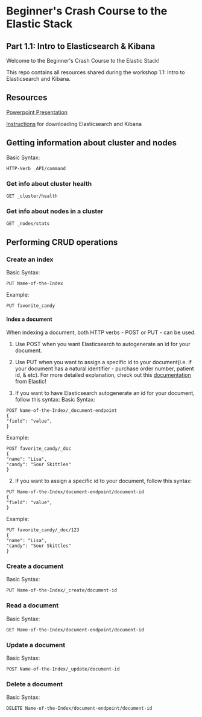 # Beginner's Crash Course to the Elastic Stack
## Part 1.1: Intro to Elasticsearch & Kibana

Welcome to the Beginner's Crash Course to the Elastic Stack!

This repo contains all resources shared during the workshop 1.1: Intro to Elasticsearch and Kibana.

## Resources

[Powerpoint Presentation]()

[Instructions](https://dev.to/elastic/downloading-elasticsearch-and-kibana-macos-linux-and-windows-1mmo) for downloading Elasticsearch and Kibana

## Getting information about cluster and nodes
Basic Syntax: 
```
HTTP-Verb _API/command
```
### Get info about cluster health
```
GET _cluster/health
```
### Get info about nodes in a cluster
```
GET _nodes/stats
```
## Performing CRUD operations
### Create an index
Basic Syntax:
```
PUT Name-of-the-Index
```
Example:
```
PUT favorite_candy
```
#### Index a document
When indexing a document, both HTTP verbs - POST or PUT - can be used. 

1) Use POST when you want Elasticsearch to autogenerate an id for your document. 

2) Use PUT when you want to assign a specific id to your document(i.e. if your document has a natural identifier - purchase order number, patient id, & etc).
For more detailed explanation, check out this [documentation](https://www.elastic.co/guide/en/elasticsearch/guide/current/index-doc.html) from Elastic! 

1) If you want to have Elasticsearch autogenerate an id for your document, follow this syntax: 
Basic Syntax:
```
POST Name-of-the-Index/_document-endpoint
{
"field": "value",
}
````
Example:
```
POST favorite_candy/_doc
{
"name": "Lisa",
"candy": "Sour Skittles"
}
```
2) If you want to assign a specific id to your document, follow this syntax:
```
PUT Name-of-the-Index/document-endpoint/document-id
{
"field": "value",
}
```
Example:
```
PUT favorite_candy/_doc/123 
{
"name": "Lisa",
"candy": "Sour Skittles"
}
```

### Create a document 
Basic Syntax:
```
PUT Name-of-the-Index/_create/document-id
```
### Read a document 
Basic Syntax:
```
GET Name-of-the-Index/document-endpoint/document-id
```
### Update a document
Basic Syntax:
```
POST Name-of-the-Index/_update/document-id
```
### Delete a document

Basic Syntax:
```
DELETE Name-of-the-Index/document-endpoint/document-id
```
